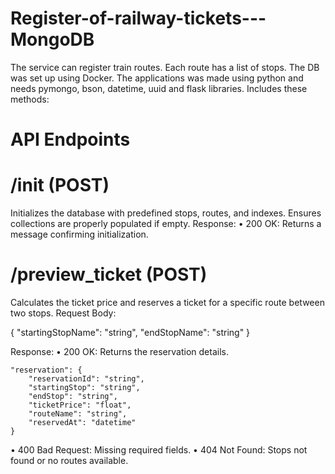 # Register-of-railway-tickets---MongoDB
The service can register train routes. Each route has a list of stops. The DB was set up using Docker. The applications was made using python and needs pymongo, bson, datetime, uuid and flask libraries.
Includes these methods:
# API Endpoints
# /init (POST)
Initializes the database with predefined stops, routes, and indexes. Ensures 
collections are properly populated if empty.
Response: 
• 200 OK: Returns a message confirming initialization.
# /preview_ticket (POST)
Calculates the ticket price and reserves a ticket for a specific route between two 
stops.
Request Body: 

{
  "startingStopName": "string", 
  "endStopName": "string" 
}

Response: 
• 200 OK: Returns the reservation details. 

    "reservation": { 
        "reservationId": "string", 
        "startingStop": "string", 
        "endStop": "string", 
        "ticketPrice": "float", 
        "routeName": "string", 
        "reservedAt": "datetime" 
    }  
    
• 400 Bad Request: Missing required fields. 
• 404 Not Found: Stops not found or no routes available.
